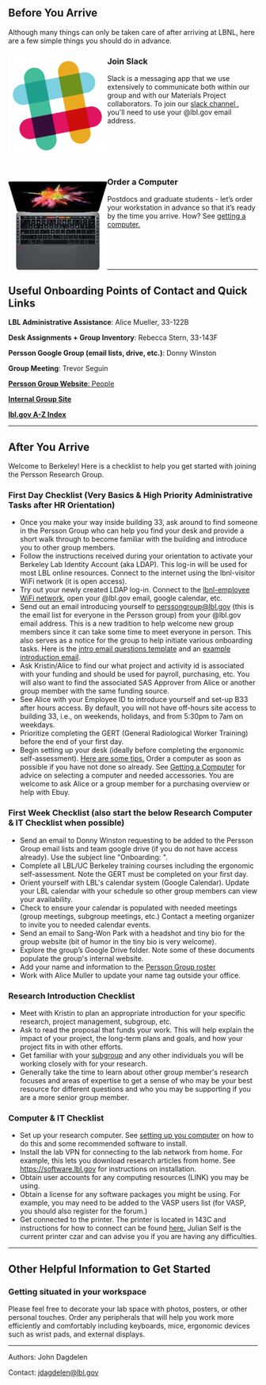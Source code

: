 ## Before You Arrive <a name="before"></a>

Although many things can only be taken care of after arriving at LBNL, here are a few simple things you should do in advance.


<div>
  <div>
    <img align="left" width="200" height="200" src="../../resources/slack.png"/>
    <div>
      <h3 padding-top="20" padding-left="20" >Join Slack</h3>
      <p padding-left="20">
        Slack is a messaging app that we use extensively to communicate both within our group and with our Materials Project collaborators. To join our <a href="https://berkeleytheory.slack.com"> slack channel </a>, you'll need to use your @lbl.gov email address.
        <br/><br/><br/><br/>
      </p>
    </div>
  </div>
</div>



<div>
  <br/>
  <div>
    <div>
      <img align="left" width="200" height="200" src="../../resources/mac.jpg"/>
      <div>
        <h3 padding-top="20" padding-left="20">Order a Computer</h3>
        <p padding-left="20">
          Postdocs and graduate students - let’s order your workstation in advance so that it’s ready by the time you arrive.
How? See <a href="https://perssongroup.github.io/handbook/content/computing#getting-a-computer"> getting a computer.</a>
          <br /><br /><br /><br /><br />
        </p>
      </div>
    </div>
  </div>
</div>



-----------------------------------------------------------------------------------------------------------------------------
## Useful Onboarding Points of Contact and Quick Links <a name="quick_links"></a>

**LBL Administrative Assistance**: Alice Mueller, 33-122B

**Desk Assignments + Group Inventory**: Rebecca Stern, 33-143F

**Persson Google Group (email lists, drive, etc.)**: Donny Winston

**Group Meeting**: Trevor Seguin

[**Persson Group Website**: People](http://perssongroup.lbl.gov/people.html)

[**Internal Group Site**](https://sites.google.com/a/lbl.gov/perssongroup/home)

[**lbl.gov A-Z Index**](http://www.lbl.gov/a-z-index/)

-----------------------------------------------------------------------------------------------------------------------------

## After You Arrive <a name="after"></a>

Welcome to Berkeley! Here is a checklist to help you get started with joining the Persson Research Group.

### First Day Checklist (Very Basics & High Priority Administrative Tasks after HR Orientation) <a name="office"></a>
* Once you make your way inside building 33, ask around to find someone in the Persson Group who can help you find your desk and provide a short walk through to become familiar with the building and introduce you to other group members.
* Follow the instructions received during your orientation to activate your Berkeley Lab Identity Account (aka LDAP). This log-in will be used for most LBL online resources. Connect to the internet using the lbnl-visitor WiFi network (it is open access).
* Try out your newly created LDAP log-in. Connect to the [lbnl-employee WiFi network](https://commons.lbl.gov/display/itfaq/Wireless+Networking), open your @lbl.gov email, google calendar, etc.
* Send out an email introducing yourself to perssongroup@lbl.gov (this is the email list for everyone in the Persson group) from your @lbl.gov email address. This is a new tradition to help welcome new group members since it can take some time to meet everyone in person. This also serves as a notice for the group to help initiate various onboarding tasks. Here is the [intro email questions template](https://drive.google.com/a/lbl.gov/file/d/1OwWeS6nOFMaYuBvkQ_XuSCswPJ8CFiAf/view?usp=sharing) and an [example introduction email](https://drive.google.com/a/lbl.gov/file/d/1pOgurnt_27VDKqKs3OekR9XXgEcEtaqh/view?usp=sharing).
* Ask Kristin/Alice to find our what project and activity id is associated with your funding and should be used for payroll, purchasing, etc. You will also want to find the associated SAS Approver from Alice or another group member with the same funding source.
* See Alice with your Employee ID to introduce yourself and set-up B33 after hours access. By default, you will not have off-hours site access to building 33, i.e., on weekends, holidays, and from 5:30pm to 7am on weekdays.
* Prioritize completing the GERT (General Radiological Worker Training) before the end of your first day.
* Begin setting up your desk (ideally before completing the ergonomic self-assessment). [Here are some tips.](https://perssongroup.github.io/handbook/content/getting_started#getting-situated-in-your-office-) Order a computer as soon as possible if you have not done so already. See [Getting a Computer](https://perssongroup.github.io/handbook/content/computing#getting-a-computer) for advice on selecting a computer and needed accessories. You are welcome to ask Alice or a group member for a purchasing overview or help with Ebuy.

### First Week Checklist (also start the below Research Computer & IT Checklist when possible) <a name="office"></a>
* Send an email to Donny Winston requesting to be added to the Persson Group email lists and team google drive (if you do not have access already). Use the subject line "Onboarding: <YOUR NAME>".
* Complete all LBL/UC Berkeley training courses including the ergonomic self-assessment. Note the GERT must be completed on your first day.
* Orient yourself with LBL's calendar system (Google Calendar). Update your LBL calendar with your schedule so other group members can view your availability.
* Check to ensure your calendar is populated with needed meetings (group meetings, subgroup meetings, etc.) Contact a meeting organizer to invite you to needed calendar events.
* Send an email to Sang-Won Park with a headshot and tiny bio for the group website (bit of humor in the tiny bio is very welcome).
* Explore the group’s Google Drive folder. Note some of these documents populate the group's internal website.
* Add your name and information to the [Persson Group roster](https://docs.google.com/spreadsheets/d/1p_B3systKq6PYCuHrbT0rGqEl18QWMaqp6x664Za8zw/edit)
* Work with Alice Muller to update your name tag outside your office.

### Research Introduction Checklist <a name="office"></a>
* Meet with Kristin to plan an appropriate introduction for your specific research, project management, subgroup, etc.
* Ask to read the proposal that funds your work. This will help explain the impact of your project, the long-term plans and goals, and how your project fits in with other efforts.
* Get familiar with your [subgroup](https://docs.google.com/document/d/1nPucQrb3383C1OS95Q50T4h_LjJwNbbVWJtj3CZ1K5c/edit) and any other individuals you will be working closely with for your research.
* Generally take the time to learn about other group member's research focuses and areas of expertise to get a sense of who may be your best resource for different questions and who you may be supporting if you are a more senior group member.

### Computer & IT Checklist <a name="office"></a>
* Set up your research computer. See [setting up you computer](https://perssongroup.github.io/handbook/content/computing#personal_setup) on how to do this and some recommended software to install.
* Install the lab VPN for connecting to the lab network from home. For example, this lets you download research articles from home. See https://software.lbl.gov for instructions on installation.
* Obtain user accounts for any computing resources (LINK) you may be using.
* Obtain a license for any software packages you might be using. For example, you may need to be added to the VASP users list (for VASP, you should also register for the forum.)
* Get connected to the printer. The printer is located in 143C and instructions for how to connect can be found [here.](https://sites.google.com/a/lbl.gov/perssongroup/printers-in-persson-group) Julian Self is the current printer czar and can advise you if you are having any difficulties.

-----------------------------------------------------------------------------------------------------------------------------

## Other Helpful Information to Get Started <a name="money"></a>

### Getting situated in your workspace <a name="office"></a>
Please feel free to decorate your lab space with photos, posters, or other personal touches. Order any peripherals that will help you work more efficiently and comfortably including keyboards, mice, ergonomic devices such as wrist pads, and external displays.

---
Authors: John Dagdelen

Contact: jdagdelen@lbl.gov

